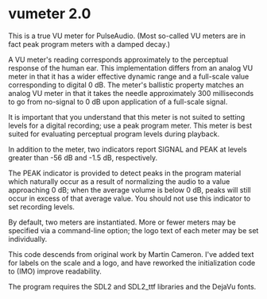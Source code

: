 # vumeter 2.0

This is a true VU meter for PulseAudio. (Most so-called VU meters are in
fact peak program meters with a damped decay.)

A VU meter's reading corresponds approximately to the perceptual response of
the human ear. This implementation differs from an analog VU meter in that
it has a wider effective dynamic range and a full-scale value corresponding
to digital 0 dB. The meter's ballistic property matches an analog VU meter
in that it takes the needle approximately 300 milliseconds to go from
no-signal to 0 dB upon application of a full-scale signal.

It is important that you understand that this meter is not suited to setting
levels for a digital recording; use a peak program meter. This meter is best
suited for evaluating perceptual program levels during playback.

In addition to the meter, two indicators report SIGNAL and PEAK at levels
greater than -56 dB and -1.5 dB, respectively.

The PEAK indicator is provided to detect peaks in the program material which
naturally occur as a result of normalizing the audio to a value approaching
0 dB; when the average volume is below 0 dB, peaks will still occur in excess
of that average value. You should not use this indicator to set recording
levels.

By default, two meters are instantiated. More or fewer meters may be specified
via a command-line option; the logo text of each meter may be set individually.

This code descends from original work by Martin Cameron. I've added text for
labels on the scale and a logo, and have reworked the initialization code to
(IMO) improve readability.

The program requires the SDL2 and SDL2\_ttf libraries and the DejaVu fonts.
